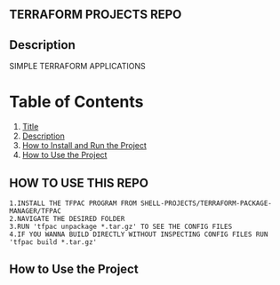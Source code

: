  ## TERRAFORM PROJECTS REPO

 ## Description
 SIMPLE TERRAFORM APPLICATIONS

 # Table of Contents
 
1. [Title](#TERRAFORM-REFERENCE-REPO)
2. [Description](#Description)
3. [How to Install and Run the Project](#HOW-TO-USE-THIS-REPO)
4. [How to Use the Project](#How-to-Use-the-Project) 


 ## HOW TO USE THIS REPO
```
1.INSTALL THE TFPAC PROGRAM FROM SHELL-PROJECTS/TERRAFORM-PACKAGE-MANAGER/TFPAC
2.NAVIGATE THE DESIRED FOLDER 
3.RUN 'tfpac unpackage *.tar.gz' TO SEE THE CONFIG FILES
4.IF YOU WANNA BUILD DIRECTLY WITHOUT INSPECTING CONFIG FILES RUN 'tfpac build *.tar.gz'
```

 ## How to Use the Project
 